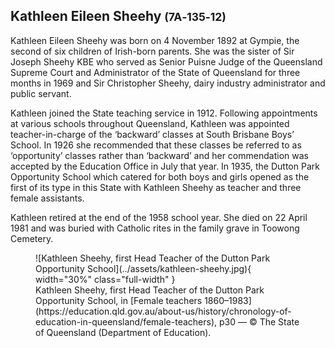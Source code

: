 ## Kathleen Eileen Sheehy <small>(7A‑135‑12)</small>

Kathleen Eileen Sheehy was born on 4 November 1892 at Gympie, the second of six children of Irish-born parents. She was the sister of Sir Joseph Sheehy KBE who served as Senior Puisne Judge of the Queensland Supreme Court and Administrator of the State of Queensland for three months in 1969 and Sir Christopher Sheehy, dairy industry administrator and public servant.

Kathleen joined the State teaching service in 1912. Following appointments at various schools throughout Queensland, Kathleen was appointed teacher-in-charge of the ‘backward’ classes at South Brisbane Boys’ School. In 1926 she recommended that these classes be referred to as ‘opportunity’ classes rather than ‘backward’ and her commendation was accepted by the Education Office in July that year. In 1935, the Dutton Park Opportunity School which catered for both boys and girls opened as the first of its type in this State with Kathleen Sheehy as teacher and three female assistants.

Kathleen retired at the end of the 1958 school year. She died on 22 April 1981 and was buried with Catholic rites in the family grave in Toowong Cemetery.

<figure markdown>
  ![Kathleen Sheehy, first Head Teacher of the Dutton Park Opportunity School](../assets/kathleen-sheehy.jpg){ width="30%" class="full-width" }
  <figcaption markdown>Kathleen Sheehy, first Head Teacher of the Dutton Park Opportunity School, in [Female teachers 1860–1983](https://education.qld.gov.au/about-us/history/chronology-of-education-in-queensland/female-teachers), p30 — © The State of Queensland (Department of Education).</figcaption>
</figure>